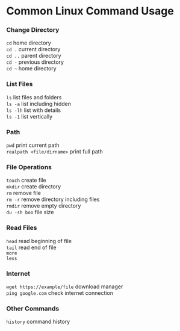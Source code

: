 # Common Linux Command Usage

### Change Directory
`cd`  home directory  
`cd .`  current directory  
`cd ..`  parent directory  
`cd -`  previous directory  
`cd ~`  home directory  

### List Files
`ls`  list files and folders  
`ls -a`  list including hidden  
`ls -lh`  list with details  
`ls -1`  list vertically  

### Path
`pwd`  print current path  
`realpath <file/dirname>` print full path

### File Operations
`touch`  create file   
`mkdir`  create directory  
`rm`  remove file  
`rm -r`  remove directory including files  
`rmdir`  remove empty directory   
`du -sh boo`  file size 

### Read Files
`head`  read beginning of file   
`tail`  read end of file    
`more`  
`less`  

### Internet 
`wget https://example/file`  download manager  
`ping google.com`  check internet connection 

### Other Commands
`history`  command history  
 
 
